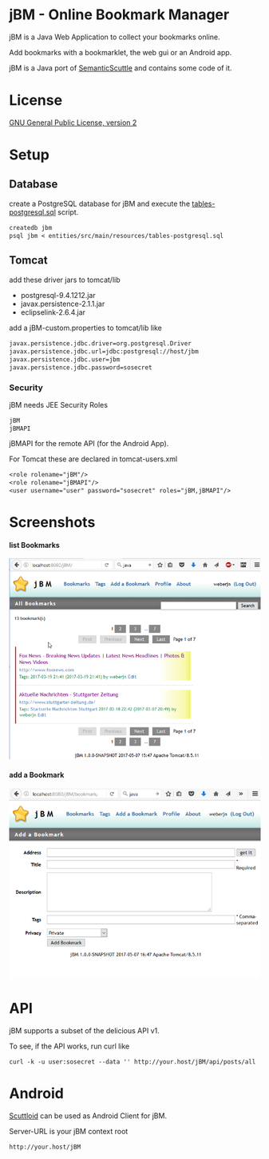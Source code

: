 # jBM - Online Bookmark Manager

jBM is a Java Web Application to collect your bookmarks online.

Add bookmarks with a bookmarklet, the web gui or an Android app.

jBM is a Java port of [SemanticScuttle](https://sourceforge.net/projects/semanticscuttle/) and contains some code of it.

# License

[GNU General Public License, version 2](https://www.gnu.org/licenses/gpl-2.0.html)

# Setup

## Database

create a PostgreSQL database for jBM and execute the [tables-postgresql.sql](entities/src/main/resources/tables-postgresql.sql) script. 

    createdb jbm
    psql jbm < entities/src/main/resources/tables-postgresql.sql 

## Tomcat 

add these driver jars to tomcat/lib

* postgresql-9.4.1212.jar
* javax.persistence-2.1.1.jar
* eclipselink-2.6.4.jar

add a jBM-custom.properties to tomcat/lib like

    javax.persistence.jdbc.driver=org.postgresql.Driver
    javax.persistence.jdbc.url=jdbc:postgresql://host/jbm
    javax.persistence.jdbc.user=jbm
    javax.persistence.jdbc.password=sosecret

### Security

jBM needs JEE Security Roles

    jBM
    jBMAPI

jBMAPI for the remote API (for the Android App).

For Tomcat these are declared in tomcat-users.xml

    <role rolename="jBM"/>
    <role rolename="jBMAPI"/>
    <user username="user" password="sosecret" roles="jBM,jBMAPI"/>


# Screenshots

#### list Bookmarks

![list Bookmarks](doc/bookmarks.png?raw=true)

#### add a Bookmark

![add a Bookmark](doc/addbookmark.png?raw=true)

# API

jBM supports a subset of the delicious API v1.

To see, if the API works, run curl like

    curl -k -u user:sosecret --data '' http://your.host/jBM/api/posts/all

# Android

[Scuttloid](https://github.com/ilesinge/scuttloid) can be used as Android Client for jBM.

Server-URL is your jBM context root

    http://your.host/jBM

    




